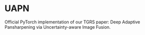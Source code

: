 # UAPN
Official PyTorch implementation of our TGRS paper: Deep Adaptive Pansharpening via Uncertainty-aware Image Fusion.
